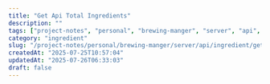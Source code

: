 ```yaml
---
title: "Get Api Total Ingredients"
description: ""
tags: ["project-notes", "personal", "brewing-manger", "server", "api", "ingredient"]
category: "ingredient"
slug: "/project-notes/personal/brewing-manger/server/api/ingredient/get_api_total_ingredients.md"
createdAt: "2025-07-25T10:57:04"
updatedAt: "2025-07-26T06:33:03"
draft: false
---
```

